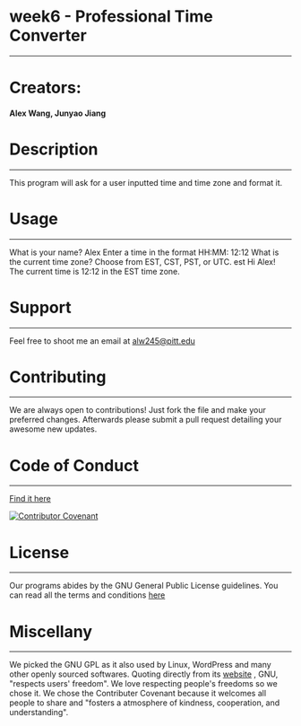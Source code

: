 # week6 - Professional Time Converter
---
# Creators: 
#### Alex Wang, Junyao Jiang


# Description
---
This program will ask for a user inputted time and time zone and format it.

# Usage
---
What is your name? 
 Alex
Enter a time in the format HH:MM: 
 12:12
What is the current time zone? Choose from EST, CST, PST, or UTC. 
 est
Hi Alex!
The current time is 12:12 in the EST time zone.

# Support
---
Feel free to shoot me an email at  alw245@pitt.edu

# Contributing
---
We are always open to contributions! Just fork the file and make your preferred changes. Afterwards please submit a pull request detailing your awesome new updates.


# Code of Conduct
---
[Find it here](CODE-OF-CONDUCT.md)

[![Contributor Covenant](https://img.shields.io/badge/Contributor%20Covenant-v2.0%20adopted-ff69b4.svg)](code_of_conduct.md)


# License 
---
Our programs abides by the GNU General Public License guidelines.
You can read all the terms and conditions [here](LICENSE.md)

# Miscellany
---
We picked the GNU GPL as it also used by Linux, WordPress and many other openly sourced softwares. Quoting directly from its [website](https://www.gnu.org/home.html) , GNU, "respects users' freedom". We love respecting people's freedoms so we chose it.
We chose the Contributer Covenant because it welcomes all people to share and "fosters a atmosphere of kindness, cooperation, and understanding". 